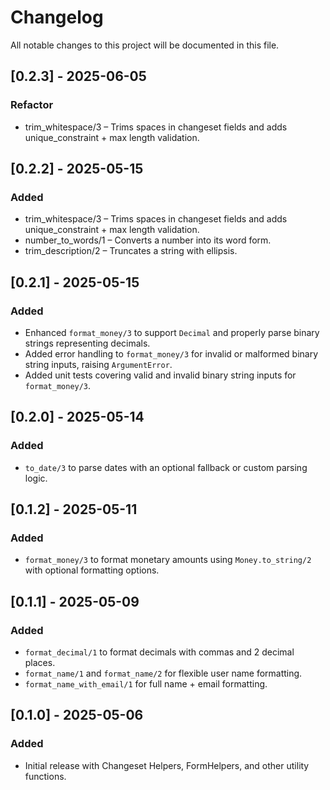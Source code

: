 # Changelog

All notable changes to this project will be documented in this file.

## [0.2.3] - 2025-06-05
### Refactor
- trim_whitespace/3 – Trims spaces in changeset fields and adds unique_constraint + max length validation.

## [0.2.2] - 2025-05-15
### Added
- trim_whitespace/3 – Trims spaces in changeset fields and adds unique_constraint + max length validation.
- number_to_words/1 – Converts a number into its word form.
- trim_description/2 – Truncates a string with ellipsis.

## [0.2.1] - 2025-05-15

### Added
- Enhanced `format_money/3` to support `Decimal` and properly parse binary strings representing decimals.
- Added error handling to `format_money/3` for invalid or malformed binary string inputs, raising `ArgumentError`.
- Added unit tests covering valid and invalid binary string inputs for `format_money/3`.

## [0.2.0] - 2025-05-14

### Added
- `to_date/3` to parse dates with an optional fallback or custom parsing logic.

## [0.1.2] - 2025-05-11

### Added
- `format_money/3` to format monetary amounts using `Money.to_string/2` with optional formatting options.

## [0.1.1] - 2025-05-09

### Added
- `format_decimal/1` to format decimals with commas and 2 decimal places.
- `format_name/1` and `format_name/2` for flexible user name formatting.
- `format_name_with_email/1` for full name + email formatting.

## [0.1.0] - 2025-05-06

### Added
- Initial release with Changeset Helpers,  FormHelpers, and other utility functions.
